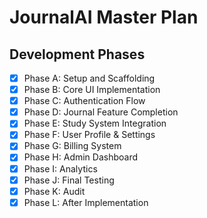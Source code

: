 # JournalAI Master Plan

## Development Phases

- [x] Phase A: Setup and Scaffolding
- [x] Phase B: Core UI Implementation
- [x] Phase C: Authentication Flow
- [x] Phase D: Journal Feature Completion
- [x] Phase E: Study System Integration
- [x] Phase F: User Profile & Settings
- [x] Phase G: Billing System
- [x] Phase H: Admin Dashboard
- [x] Phase I: Analytics
- [x] Phase J: Final Testing
- [x] Phase K: Audit
- [x] Phase L: After Implementation